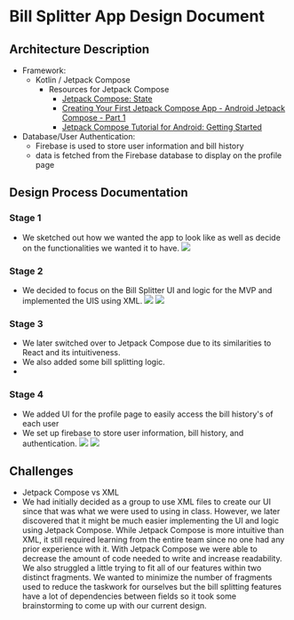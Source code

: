 # Bill Splitter App Design Document
## Architecture Description
- Framework:
  - Kotlin / Jetpack Compose
	  - Resources for Jetpack Compose
		  - [Jetpack Compose: State](https://www.youtube.com/watch?v=cDabx3SjuOY&list=PLQkwcJG4YTCSpJ2NLhDTHhi6XBNfk9WiC)
		  - [Creating Your First Jetpack Compose App - Android Jetpack Compose - Part 1](https://www.youtube.com/watch?v=mymWGMy9pYI)
		  - [Jetpack Compose Tutorial for Android: Getting Started](https://www.raywenderlich.com/15361077-jetpack-compose-tutorial-for-android-getting-started)
- Database/User Authentication:
  - Firebase is used to store user information and bill history
  - data is fetched from the Firebase database to display on the profile page

## Design Process Documentation
### Stage 1
- We sketched out how we wanted the app to look like as well as decide on the functionalities we wanted it to have.
![](https://i.imgur.com/V8EHFIO.jpg)
### Stage 2
- We decided to focus on the Bill Splitter UI and logic for the MVP and implemented the UIS using XML.
![](https://i.imgur.com/e5guprw.png)
![](https://i.imgur.com/yGtXbys.png)
### Stage 3
- We later switched over to Jetpack Compose due to its similarities to React and its intuitiveness. 
- We also added some bill splitting logic.
- 

### Stage 4
- We added UI for the profile page to easily access the bill history's of each user
- We set up firebase to store user information, bill history, and authentication.
![](https://i.imgur.com/9iWOPY3.png)
![](https://i.imgur.com/9GOZUzE.png)

## Challenges
- Jetpack Compose vs XML 
- We had initially decided as a group to use XML files to create our UI since that was what we were used to using in class. However, we later discovered that it might be much easier implementing the UI and logic using Jetpack Compose. While Jetpack Compose is more intuitive than XML, it still required learning from the entire team since no one had any prior experience with it. With Jetpack Compose we were able to decrease the amount of code needed to write and increase readability. We also struggled a little trying to fit all of our features within two distinct fragments. We wanted to minimize the number of fragments used to reduce the taskwork for ourselves but the bill splitting features have a lot of dependencies between fields so it took some brainstorming to come up with our current design.
